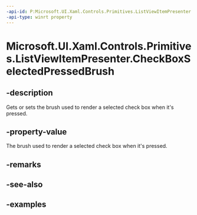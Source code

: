 ```yaml
---
-api-id: P:Microsoft.UI.Xaml.Controls.Primitives.ListViewItemPresenter.CheckBoxSelectedPressedBrush
-api-type: winrt property
---
```


# Microsoft.UI.Xaml.Controls.Primitives.ListViewItemPresenter.CheckBoxSelectedPressedBrush

<!--
public Microsoft.UI.Xaml.Media.Brush CheckBoxSelectedPressedBrush { get; set; }
-->


## -description

Gets or sets the brush used to render a selected check box when it's pressed.

## -property-value

The brush used to render a selected check box when it's pressed.

## -remarks

## -see-also

## -examples


